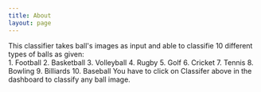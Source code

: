 ```yaml
---
title: About
layout: page
---
```

This classifier takes ball's images as input and able to classifie 10 different types of balls as given: <br/>
    1. Football
    2. Basketball
    3. Volleyball
    4. Rugby
    5. Golf
    6. Cricket
    7. Tennis
    8. Bowling
    9. Billiards
    10. Baseball
You have to click on Classifer above in the dashboard to classify any ball image.
